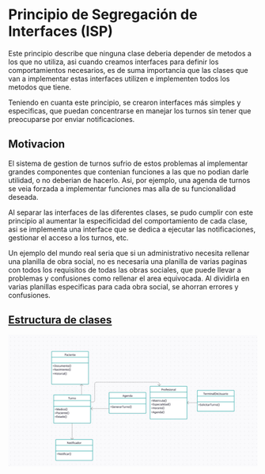 # Principio de Segregación de Interfaces (ISP)

Este principio describe que ninguna clase deberia depender de metodos a los que no utiliza, asi cuando creamos interfaces para definir los comportamientos necesarios, es de suma importancia que las clases que van a implementar estas interfaces utilizen e implementen todos los metodos que tiene.
 
Teniendo en cuanta este principio, se crearon interfaces más simples y especificas, que puedan concentrarse en manejar los turnos sin tener que preocuparse por enviar notificaciones.

## Motivacion

El sistema de gestion de turnos sufrio de estos problemas al implementar grandes componentes que contenian funciones a las que no podian darle utilidad, o no deberian de hacerlo. Asi, por ejemplo, una agenda de turnos se veia forzada a implementar funciones mas alla de su funcionalidad deseada.

Al separar las interfaces de las diferentes clases, se pudo cumplir con este principio al aumentar la especificidad del comportamiento de cada clase, asi se implementa una interface que se dedica a ejecutar las notificaciones, gestionar el acceso a los turnos, etc.

Un ejemplo del mundo real seria que si un administrativo necesita rellenar una planilla de obra social, no es necesaria una planilla de varias paginas con todos los requisitos de todas las obras sociales, que puede llevar a problemas y confusiones como rellenar el area equivocada. Al dividirla en varias planillas especificas para cada obra social, se ahorran errores y confusiones.

## [Estructura de clases](https://drive.google.com/file/d/1S4uMj5upb7yOx5_3-BMUypNmqjVDAq_9/view?usp=drive_link)

![Esquema de clases ISP](../Imagenes/isp.jpeg)

